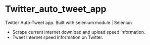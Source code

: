 # Twitter_auto_tweet_app
Twitter Auto-Tweet app. Built with selenium module | Seleniun
* Scrape current Internet download and upload speed information.
* Tweet Internet speed information on Twitter.
